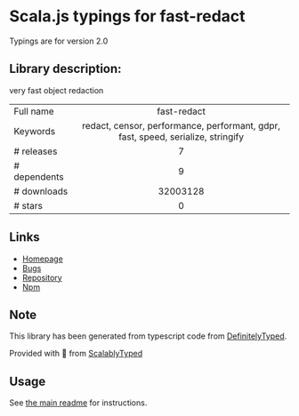 
# Scala.js typings for fast-redact

Typings are for version 2.0

## Library description:
very fast object redaction

|                    |                 |
| ------------------ | :-------------: |
| Full name          | fast-redact |
| Keywords           | redact, censor, performance, performant, gdpr, fast, speed, serialize, stringify |
| # releases         | 7 |
| # dependents       | 9 |
| # downloads        | 32003128 |
| # stars            | 0 |

## Links
- [Homepage](https://github.com/davidmarkclements/fast-redact#readme)
- [Bugs](https://github.com/davidmarkclements/fast-redact/issues)
- [Repository](https://github.com/davidmarkclements/fast-redact)
- [Npm](https://www.npmjs.com/package/fast-redact)
    


## Note
This library has been generated from typescript code from [DefinitelyTyped](https://definitelytyped.org).

Provided with :purple_heart: from [ScalablyTyped](https://github.com/oyvindberg/ScalablyTyped)

## Usage
See [the main readme](../../readme.md) for instructions.


